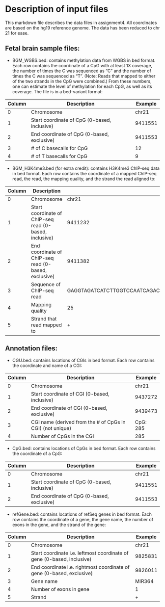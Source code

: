 # Description of input files
This markdown file describes the data files in assignment4. All coordinates are based on the hg19 reference genome. The data has been reduced to chr 21 for ease.

## Fetal brain sample files:
- BGM_WGBS.bed: contains methylation data from WGBS in bed format. Each row contains the coordinate of a CpG with at least 1X coverage, the number of times the C was sequenced as “C” and the number of times the C was sequenced as “T”. (Note: Reads that mapped to either of the two strands in the CpG were combined.) From these numbers, one can estimate the level of methylation for each CpG, as well as its coverage. The file is in a bed-variant format: 

| Column | Description                                   | Example   |
|--------|-----------------------------------------------|-----------|
| 0      | Chromosome                                    | chr21     |
| 1      | Start coordinate of CpG (0-based, inclusive)  | 9411551   |
| 2      | End coordinate of CpG (0-based, exclusive)    | 9411553   |
| 3      | # of C basecalls for CpG                      | 12        |
| 4      | # of T basecalls for CpG                      | 9         |

- BGM_H3K4me3.bed (for extra credit): contains H3K4me3 ChIP-seq data in bed format. Each row contains the coordinate of a mapped ChIP-seq read, the read, the mapping quality, and the strand the read aligned to: 

| Column | Description                                    | Example                                                             |
|--------|------------------------------------------------|---------------------------------------------------------------------|
| 0      | Chromosome                                     | chr21                                                               |
| 1      | Start coordinate of ChIP-seq read (0-based, inclusive)  | 9411232                                                             |
| 2      | End coordinate of ChIP-seq read (0-based, exclusive)    | 9411382                                                             |
| 3      | Sequence of ChIP-seq read                      | GAGGTAGATCATCTTGGTCCAATCAGACTGAAATGCCTTGAGGCTAGATTTCAGTCTTTGTGGCAGGTGGGGGAA |
| 4      | Mapping quality                                | 25                                                                  |
| 5      | Strand that read mapped to                     | +                                                                   |

## Annotation files:
- CGU.bed: contains locations of CGIs in bed format. Each row contains the coordinate and name of a CGI:  

| Column | Description                                    | Example   |
|--------|------------------------------------------------|-----------|
| 0      | Chromosome                                     | chr21     |
| 1      | Start coordinate of CGI (0-based, inclusive)   | 9437272   |
| 2      | End coordinate of CGI (0-based, exclusive)     | 9439473   |
| 3      | CGI name (derived from the # of CpGs in CGI) (not unique) | CpG: 285  |
| 4      | Number of CpGs in the CGI                      | 285       |

- CpG.bed: contains locations of CpGs in bed format. Each row contains the coordinate of a CpG:  

| Column | Description                                   | Example  |
|--------|-----------------------------------------------|----------|
| 0      | Chromosome                                    | chr21    |
| 1      | Start coordinate of CpG (0-based, inclusive)  | 9411551  |
| 2      | End coordinate of CpG (0-based, exclusive)    | 9411553  |



- refGene.bed: contains locations of refSeq genes in bed format. Each row contains the coordinate of a gene, the gene name, the number of exons in the gene, and the strand of the gene:   


| Column | Description                                    | Example   |
|--------|------------------------------------------------|-----------|
| 0      | Chromosome                                     | chr21     |
| 1      | Start coordinate i.e. leftmost coordinate of gene (0-based, inclusive) | 9825831  |
| 2      | End coordinate i.e. rightmost coordinate of gene (0-based, exclusive)  | 9826011  |
| 3      | Gene name                                      | MIR364    |
| 4      | Number of exons in gene                        | 1         |
| 5      | Strand                                         | +         |
